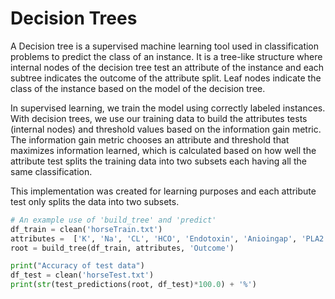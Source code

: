# Decision Trees

A Decision tree is a supervised machine learning tool used in classification problems to predict the class of an instance. It is a tree-like structure where internal nodes of the decision tree test an attribute of the instance and each subtree indicates the outcome of the attribute split. Leaf nodes indicate the class of the instance based on the model of the decision tree.

In supervised learning, we train the model using correctly labeled instances. With decision trees, we use our training data to build the attributes tests (internal nodes) and threshold values based on the information gain metric. The information gain metric chooses an attribute and threshold that maximizes information learned, which is calculated based on how well the attribute test splits the training data into two subsets each having all the same classification. 

This implementation was created for learning purposes and each attribute test only splits the data into two subsets. 

```python
# An example use of 'build_tree' and 'predict'
df_train = clean('horseTrain.txt')
attributes =  ['K', 'Na', 'CL', 'HCO', 'Endotoxin', 'Anioingap', 'PLA2', 'SDH', 'GLDH', 'TPP', 'Breath rate', 'PCV', 'Pulse rate', 'Fibrinogen', 'Dimer', 'FibPerDim']
root = build_tree(df_train, attributes, 'Outcome')

print("Accuracy of test data")
df_test = clean('horseTest.txt')
print(str(test_predictions(root, df_test)*100.0) + '%')
```
